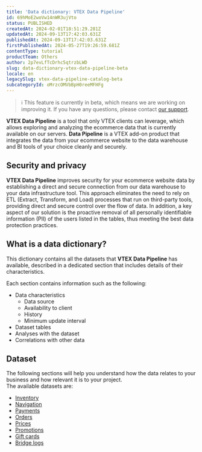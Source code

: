 ```yaml
---
title: 'Data dictionary: VTEX Data Pipeline'
id: 69hMoE2woVw14nWR3ujVto
status: PUBLISHED
createdAt: 2024-02-01T18:51:29.281Z
updatedAt: 2024-09-13T17:42:03.631Z
publishedAt: 2024-09-13T17:42:03.631Z
firstPublishedAt: 2024-05-27T19:26:59.681Z
contentType: tutorial
productTeam: Others
author: 2p7evLfTcDrhc5qtrzbLWD
slug: data-dictionary-vtex-data-pipeline-beta
locale: en
legacySlug: vtex-data-pipeline-catalog-beta
subcategoryId: oMrzcOMVbBpH0reeMFHFg
---
```


>ℹ️ This feature is currently in beta, which means we are working on improving it. If you have any questions, please contact [our support](https://vtexhelp.zendesk.com/auth/v2/login/signin?return_to=https%3A%2F%2Fsupport.vtex.com%2Fhc%2Fpt-br%2Frequests&theme=hc&locale=pt-br&brand_id=144968&auth_origin=144968%2Ctrue%2Ctrue).  

**VTEX Data Pipeline** is a tool that only VTEX clients can leverage, which allows exploring and analyzing the ecommerce data that is currently available on our servers. **Data Pipeline** is a VTEX add-on product that integrates the data from your ecommerce website to the data warehouse and BI tools of your choice cleanly and securely.  

## Security and privacy  

**VTEX Data Pipeline** improves security for your ecommerce website data by establishing a direct and secure connection from our data warehouse to your data infrastructure tool. This approach eliminates the need to rely on ETL (Extract, Transform, and Load) processes that run on third-party tools, providing direct and secure control over the flow of data. In addition, a key aspect of our solution is the proactive removal of all personally identifiable information (PII) of the users listed in the tables, thus meeting the best data protection practices.  

## What is a data dictionary?  

This dictionary contains all the datasets that **VTEX Data Pipeline** has available, described in a dedicated section that includes details of their characteristics.  

Each section contains information such as the following:  

- Data characteristics  
  - Data source  
  - Availability to client  
  - History  
  - Minimum update interval  
- Dataset tables  
- Analyses with the dataset  
- Correlations with other data

## Dataset  

The following sections will help you understand how the data relates to your business and how relevant it is to your project.  
The available datasets are:  

- [Inventory](https://help.vtex.com/tutorial/inventario-data-pipeline-beta--2IvKMZV9SNrE6ipBRQr8h2)
- [Navigation](https://help.vtex.com/tutorial/navegacao-data-pipeline-beta--4X4hK0zdIHN0Xn5x2MLYYd) 
- [Payments](https://help.vtex.com/tutorial/pagamentos-data-pipeline-beta--7LWkFaA1jPabzc5JAt1rGs) 
- [Orders](https://help.vtex.com/tutorial/pedidos-data-pipeline-beta--2f3GlRJ5L5IRGVIxOmzrFv)  
- [Prices](https://help.vtex.com/tutorial/precos-data-pipeline-beta--3NMGJ8dtv73Bwvo9PSz1fz)
- [Promotions](https://help.vtex.com/tutorial/promocoes-data-pipeline-beta--3WZ1syNucDFdvVhfKtA6Qd)  
- [Gift cards](https://help.vtex.com/pt/tutorial/vale-presente-data-pipeline--4XAnyc4scy3OG6RdnD7OEf)
- [Bridge logs](https://help.vtex.com/tutorial/logs-do-bridge-data-pipeline--2RFVJZL19nsWBSB4IXA0Z)

